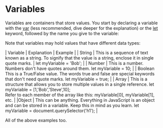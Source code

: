 # Variables

Variables are containers that store values. You start by declaring a variable with the [var](../var) (less recommended, dive deeper for the explanation) or the [let](../let) keyword, followed by the name you give to the variable:

Note that variables may hold values that have different data types:

 | Variable	 | Explanation	 | Example | 
 | String	 | This is a sequence of text known as a string. To signify that the value is a string, enclose it in single quote marks.	 | let myVariable = 'Bob'; | 
 | Number	 | This is a number. Numbers don't have quotes around them.	let myVariable = 10; | 
 | Boolean	This is a True/False value. The words true and false are special keywords that don't need quote marks.	let myVariable = true; | 
 | Array	 | This is a structure that allows you to store multiple values in a single reference.	let myVariable = [1,'Bob','Steve',10];  
  Refer to each member of the array like this:
myVariable[0], myVariable[1], etc. | 
 |Object	 | This can be anything. Everything in JavaScript is an object and can be stored in a variable. Keep this in mind as you learn.	let myVariable = document.querySelector('h1'); | 

All of the above examples too.
